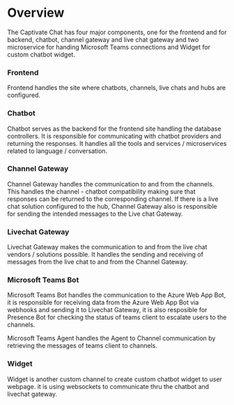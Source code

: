 # Overview

The Captivate Chat has four major components, one for the frontend and for backend, chatbot, channel gateway and live chat gateway and two microservice for handing Microsoft Teams connections and Widget for custom chatbot widget.

### Frontend

Frontend handles the site where chatbots, channels, live chats and hubs are configured.

### Chatbot

Chatbot serves as the backend for the frontend site handling the database controllers. It is responsible for communicating with chatbot providers and returning the responses. It handles all the tools and services / microservices related to language / conversation.

### Channel Gateway

Channel Gateway handles the communication to and from the channels. This handles the channel - chatbot compatibility making sure that responses can be returned to the corresponding channel. If there is a live chat solution configured to the hub, Channel Gateway also is responsible for sending the intended messages to the Live chat Gateway.

### Livechat Gateway

Livechat Gateway makes the communication to and from the live chat vendors / solutions possible. It handles the sending and receiving of messages from the live chat to and from the Channel Gateway.

### Microsoft Teams Bot

Microsoft Teams Bot handles the communication to the Azure Web App Bot, it is responsible for receiving data from the Azure Web App Bot via webhooks and sending it to Livechat Gateway, it is also resposible for Presence Bot for checking the status of teams client to escalate users to the channels.

Microsoft Teams Agent handles the Agent to Channel communication by retrieving the messages of teams client to channels.

### Widget

Widget is another custom channel to create custom chatbot widget to user webpage. it is using websockets to communicate thru the chatbot and livechat gateway.
